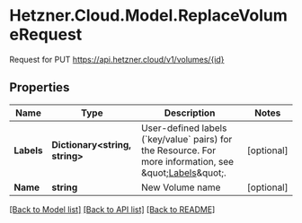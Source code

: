 # Hetzner.Cloud.Model.ReplaceVolumeRequest
Request for PUT https://api.hetzner.cloud/v1/volumes/{id}

## Properties

Name | Type | Description | Notes
------------ | ------------- | ------------- | -------------
**Labels** | **Dictionary&lt;string, string&gt;** | User-defined labels (&#x60;key/value&#x60; pairs) for the Resource. For more information, see \&quot;[Labels](#labels)\&quot;.  | [optional] 
**Name** | **string** | New Volume name | [optional] 

[[Back to Model list]](../../README.md#documentation-for-models) [[Back to API list]](../../README.md#documentation-for-api-endpoints) [[Back to README]](../../README.md)


